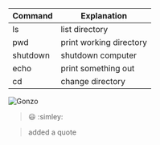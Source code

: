 Command | Explanation
------------ | -------------
ls  |   list directory
pwd | print working directory
shutdown | shutdown computer
echo |  print something out
cd  | change directory

![Gonzo](https://static.wikia.nocookie.net/muppet/images/e/eb/Gonzo2.jpg/revision/latest?cb=20111110063441)

> :smiley: :simley:

> added a quote
